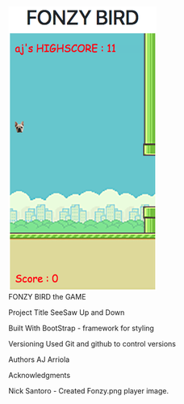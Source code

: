 ![](assets/images/fonzyGameImg.png) <br />
FONZY BIRD the GAME

Project Title
SeeSaw Up and Down

Built With
BootStrap - framework for styling

Versioning
Used Git and github to control versions

Authors
AJ Arriola

Acknowledgments

Nick Santoro - Created Fonzy.png player image.